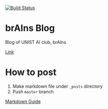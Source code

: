 [![Build Status](https://app.travis-ci.com/UNIST-brAIns/unist-brains.github.io.svg?branch=master)](https://app.travis-ci.com/UNIST-brAIns/unist-brains.github.io)

# brAIns Blog

Blog of UNIST AI club, brAIns

[Link](https://unist-brains.github.io/)

# How to post

1. Make markdown file under `_posts` directory
2. Push `master` branch

[Markdown Guide](https://www.markdownguide.org/basic-syntax/)